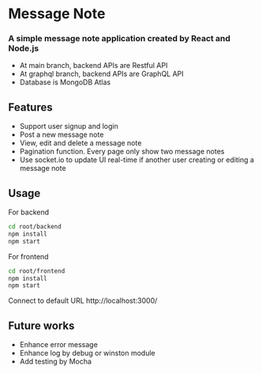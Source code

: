 # Message Note

### A simple message note application created by React and Node.js
- At main branch, backend APIs are Restful API
- At graphql branch, backend APIs are GraphQL API
- Database is MongoDB Atlas

## Features

- Support user signup and login
- Post a new message note
- View, edit and delete a message note
- Pagination function. Every page only show two message notes
- Use socket.io to update UI real-time if another user creating or editing a message note

## Usage
For backend
```sh
cd root/backend
npm install
npm start
```
For frontend 
```sh
cd root/frontend
npm install
npm start
```
Connect to default URL http://localhost:3000/

## Future works

- Enhance error message
- Enhance log by debug or winston module
- Add testing by Mocha